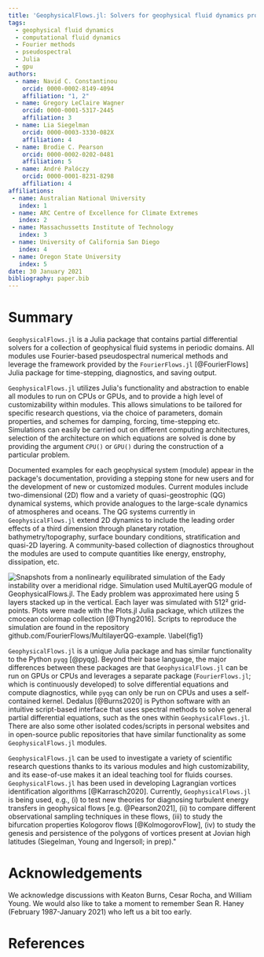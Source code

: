 ```yaml
---
title: 'GeophysicalFlows.jl: Solvers for geophysical fluid dynamics problems in periodic domains on CPUs & GPUs'
tags:
  - geophysical fluid dynamics
  - computational fluid dynamics
  - Fourier methods
  - pseudospectral
  - Julia
  - gpu
authors:
  - name: Navid C. Constantinou
    orcid: 0000-0002-8149-4094
    affiliation: "1, 2"
  - name: Gregory LeClaire Wagner
    orcid: 0000-0001-5317-2445
    affiliation: 3
  - name: Lia Siegelman
    orcid: 0000-0003-3330-082X
    affiliation: 4
  - name: Brodie C. Pearson
    orcid: 0000-0002-0202-0481
    affiliation: 5
  - name: André Palóczy
    orcid: 0000-0001-8231-8298
    affiliation: 4
affiliations:
 - name: Australian National University
   index: 1
 - name: ARC Centre of Excellence for Climate Extremes
   index: 2
 - name: Massachussetts Institute of Technology
   index: 3
 - name: University of California San Diego
   index: 4
 - name: Oregon State University
   index: 5
date: 30 January 2021
bibliography: paper.bib
---
```



# Summary

`GeophysicalFlows.jl` is a Julia package that contains partial differential solvers for a collection 
of geophysical fluid systems in periodic domains. All modules use Fourier-based pseudospectral 
numerical methods and leverage the framework provided by the `FourierFlows.jl` [@FourierFlows] 
Julia package for time-stepping, diagnostics, and saving output.

`GeophysicalFlows.jl` utilizes Julia's functionality and abstraction to enable all modules to
run on CPUs or GPUs, and to provide a high level of customizability within modules. This allows 
simulations to be tailored for specific research questions, via the choice of parameters, domain 
properties, and schemes for damping, forcing, time-stepping etc. Simulations can easily be carried 
out on different computing architectures, selection of the architecture on which equations are 
solved is done by providing the argument `CPU()` or `GPU()` during the construction of a particular 
problem.

Documented examples for each geophysical system (module) appear in the package's documentation, 
providing a stepping stone for new users and for the development of new or customized modules. 
Current modules include two-dimensional (2D) flow and a variety of quasi-geostrophic (QG) dynamical 
systems, which provide analogues to the large-scale dynamics of atmospheres and oceans. The QG 
systems currently in `GeophysicalFlows.jl` extend 2D dynamics to include the leading order effects 
of a third dimension through planetary rotation, bathymetry/topography, surface boundary conditions, 
stratification and quasi-2D layering. A community-based collection of diagnostics throughout 
the modules are used to compute quantities like energy, enstrophy, dissipation, etc.

![Snapshots from a nonlinearly equilibrated simulation of the Eady instability over a
meridional ridge. Simulation used `MultiLayerQG` module of `GeophysicalFlows.jl`. The Eady 
problem was approximated here using 5 layers stacked up in the vertical. Each layer was 
simulated with 512² grid-points. Plots were made with the `Plots.jl` Julia package, 
which utilizes the `cmocean` colormap collection [@Thyng2016]. Scripts to reproduce the 
simulation are found in the repository `github.com/FourierFlows/MultilayerQG-example`. 
\label{fig1}](PV_eady_nlayers5.png)

`GeophysicalFlows.jl` is a unique Julia package and has similar functionality to the Python 
`pyqg` [@pyqg]. Beyond their base language, the major differences between these packages are
that `GeophysicalFlows.jl` can be run on GPUs or CPUs and leverages a separate package 
(`FourierFlows.jl`; which is continuously developed) to solve differential equations and compute 
diagnostics, while `pyqg` can only be run on CPUs and uses a self-contained kernel. Dedalus 
[@Burns2020] is Python software with an intuitive script-based interface that uses spectral 
methods to solve general partial differential equations, such as the ones within `GeophysicalFlows.jl`. 
There are also some other isolated codes/scripts in personal websites and in open-source public 
repositories that have similar functionality as some `GeophysicalFlows.jl` modules. 

`GeophysicalFlows.jl` can be used to investigate a variety of scientific research questions 
thanks to its various modules and high customizability, and its ease-of-use makes it an ideal 
teaching tool for fluids courses. `GeophysicalFlows.jl` has been used in developing Lagrangian 
vortices identification algorithms [@Karrasch2020]. Currently, `GeophysicalFlows.jl` is being 
used, e.g., (i) to test new theories for diagnosing turbulent energy transfers in geophysical 
flows [e.g. @Pearson2021], (ii) to compare different observational sampling techniques in these 
flows, (iii) to study the bifurcation properties Kologorov flows [@KolmogorovFlow], (iv) to 
study the genesis and persistence of the polygons of vortices present at Jovian high latitudes 
(Siegelman, Young and Ingersoll; in prep)."


# Acknowledgements

We acknowledge discussions with Keaton Burns, Cesar Rocha, and William Young. We would also 
like to take a moment to remember Sean R. Haney (February 1987-January 2021) who left us a 
bit too early.

# References
